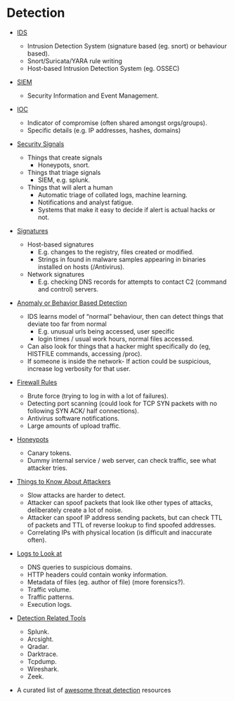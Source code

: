 # Detection
  - [IDS](./01_IDS.md)
    - Intrusion Detection System (signature based (eg. snort) or behaviour based).
    - Snort/Suricata/YARA rule writing
    - Host-based Intrusion Detection System (eg. OSSEC)
  
  - [SIEM](./02_SIEM.md)
    - Security Information and Event Management.
  
  - [IOC](./03_IOC.md) 
    - Indicator of compromise (often shared amongst orgs/groups).
    - Specific details (e.g. IP addresses, hashes, domains)
  
  - [Security Signals](./04_Security_Signals.md)
    - Things that create signals
      - Honeypots, snort.
    - Things that triage signals
      - SIEM, e.g. splunk.
    - Things that will alert a human 
      - Automatic triage of collated logs, machine learning.
      - Notifications and analyst fatigue.
      - Systems that make it easy to decide if alert is actual hacks or not.
  
  - [Signatures](./05_Signatures.md)
    - Host-based signatures
      - E.g. changes to the registry, files created or modified.
      - Strings in found in malware samples appearing in binaries installed on hosts (/Antivirus).
    - Network signatures
      - E.g. checking DNS records for attempts to contact C2 (command and control) servers. 
  
  - [Anomaly or Behavior Based Detection](./06_Anomaly_or_Behavior_Based_Detection.md)
    - IDS learns model of “normal” behaviour, then can detect things that deviate too far from normal
      - E.g. unusual urls being accessed, user specific
      - login times / usual work hours, normal files accessed.
    - Can also look for things that a hacker might specifically do (eg, HISTFILE commands, accessing /proc).
    - If someone is inside the network- If action could be suspicious, increase log verbosity for that user.
  
  - [Firewall Rules](./07_Firewall_Rules.md)
    - Brute force (trying to log in with a lot of failures).
    - Detecting port scanning (could look for TCP SYN packets with no following SYN ACK/ half connections).
    - Antivirus software notifications.
    - Large amounts of upload traffic.
  
  - [Honeypots](./08_Honeypots.md)
    - Canary tokens.
    - Dummy internal service / web server, can check traffic, see what attacker tries.
  
  - [Things to Know About Attackers](./09_Things_to_Know_About_Attackers.md)
    - Slow attacks are harder to detect.
    - Attacker can spoof packets that look like other types of attacks, deliberately create a lot of noise.
    - Attacker can spoof IP address sending packets, but can check TTL of packets and TTL of reverse lookup to find spoofed addresses.
    - Correlating IPs with physical location (is difficult and inaccurate often).
  
  - [Logs to Look at](./10_Logs_to_Look_at.md)
    - DNS queries to suspicious domains.
    - HTTP headers could contain wonky information.
    - Metadata of files (eg. author of file) (more forensics?).
    - Traffic volume.
    - Traffic patterns.
    - Execution logs.
  
  - [Detection Related Tools](./11_Detection_Related_Tools.md)
    - Splunk.
    - Arcsight.
    - Qradar.
    - Darktrace.
    - Tcpdump.
    - Wireshark.
    - Zeek.
  
  - A curated list of [awesome threat detection](https://github.com/0x4D31/awesome-threat-detection) resources  
<br>